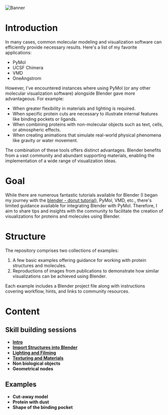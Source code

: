 ![Banner](data/banner.png)

# Introduction

In many cases, common molecular modeling and visualization software can efficiently provide necessary results. Here's a list of my favorite applications:

- PyMol
- UCSF Chimera
- VMD
- OneAngstrom

However, I've encountered instances where using PyMol (or any other molecular visualization software) alongside Blender gave more advantageous. For example:

- When greater flexibility in materials and lighting is required.
- When specific protein cuts are necessary to illustrate internal features like binding pockets or ligands.
- When combining proteins with non-molecular objects such as text, cells, or atmospheric effects.
- When creating animations that simulate real-world physical phenomena like gravity or water movement.

The combination of these tools offers distinct advantages. Blender benefits from a vast community and abundant supporting materials, enabling the implementation of a wide range of visualization ideas.

# Goal

While there are numerous fantastic tutorials available for Blender (I began my journey with the [blender - donut tutorial](https://youtu.be/B0J27sf9N1Y?feature=shared)), PyMol, VMD, etc., there's limited guidance available for integrating Blender with PyMol. Therefore, I aim to share tips and insights with the community to facilitate the creation of visualizations for proteins and molecules using Blender.

# Structure

The repository comprises two collections of examples:

1. A few basic examples offering guidance for working with protein structures and molecules.
2. Reproductions of images from publications to demonstrate how similar visualizations can be achieved using Blender.

Each example includes a Blender project file along with instructions covering workflow, hints, and links to community resources.

# Content

## Skill building sessions
- **[Intro](intro.md)**
- **[Import Structures into Blender](Skill_Building_Sessions/session_1/s1.md)**
- **[Lighting and Filming](Skill_Building_Sessions/session_2/s2.md)**
- **[Texturing and Materials](Skill_Building_Sessions/session_3/s3.md)**
- **Non biological objects**
- **Geometrical nodes**

## Examples
- **Cut-away model**
- **Protein with dust**
- **Shape of the binding pocket**